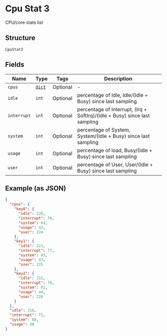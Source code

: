 
# Cpu Stat 3

CPU/core stats list

## Structure

`CpuStat3`

## Fields

| Name | Type | Tags | Description |
|  --- | --- | --- | --- |
| `cpus` | [`dict`](../../doc/models/cpus.md) | Optional | - |
| `idle` | `int` | Optional | percentage of Idle, Idle/(Idle + Busy) since last sampling |
| `interrupt` | `int` | Optional | percentage of Interrupt, (Irq + SoftIrq)/(Idle + Busy) since last sampling |
| `system` | `int` | Optional | percentage of System, System/(Idle + Busy) since last sampling |
| `usage` | `int` | Optional | percentage of load, Busy/(Idle + Busy) since last sampling |
| `user` | `int` | Optional | percentage of User, User/(Idle + Busy) since last sampling |

## Example (as JSON)

```json
{
  "cpus": {
    "key0": {
      "idle": 220,
      "interrupt": 76,
      "system": 84,
      "usage": 42,
      "user": 224
    },
    "key1": {
      "idle": 221,
      "interrupt": 77,
      "system": 83,
      "usage": 43,
      "user": 225
    },
    "key2": {
      "idle": 222,
      "interrupt": 78,
      "system": 82,
      "usage": 44,
      "user": 226
    }
  },
  "idle": 216,
  "interrupt": 72,
  "system": 88,
  "usage": 38
}
```

